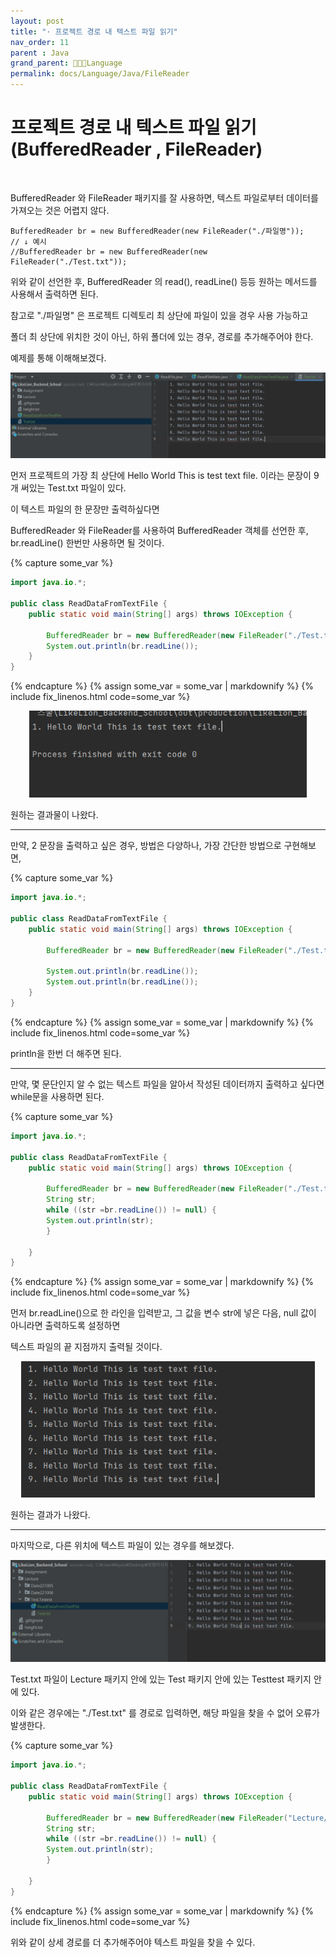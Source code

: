 ```yaml
---
layout: post
title: "· 프로젝트 경로 내 텍스트 파일 읽기"
nav_order: 11
parent : Java
grand_parent: 👩🏻‍💻Language
permalink: docs/Language/Java/FileReader
---
```


# 프로젝트 경로 내 텍스트 파일 읽기 (BufferedReader , FileReader)

<br>

BufferedReader 와 FileReader 패키지를 잘 사용하면, 텍스트 파일로부터 데이터를 가져오는 것은 어렵지 않다.



```
BufferedReader br = new BufferedReader(new FileReader("./파일명"));
// ↓ 예시
//BufferedReader br = new BufferedReader(new FileReader("./Test.txt"));
```





위와 같이 선언한 후, BufferedReader 의 read(), readLine() 등등 원하는 메서드를 사용해서 출력하면 된다.



참고로 "./파일명" 은 프로젝트 디렉토리 최 상단에 파일이 있을 경우 사용 가능하고



폴더 최 상단에 위치한 것이 아닌, 하위 폴더에 있는 경우, 경로를 추가해주어야 한다.



예제를 통해 이해해보겠다.


<p align="center">
<img src="https://raw.githubusercontent.com/buinq/imageServer/main/img/image-20221018174239220.png" alt="image-20221018174239220" style="zoom:80%;" />
</p>



먼저 프로젝트의 가장 최 상단에 Hello World This is test text file. 이라는 문장이 9개 써있는 Test.txt 파일이 있다.



이 텍스트 파일의 한 문장만 출력하싶다면



BufferedReader 와 FileReader를 사용하여 BufferedReader 객체를 선언한 후, br.readLine() 한번만 사용하면 될 것이다.


{% capture some_var %}
```java
import java.io.*;

public class ReadDataFromTextFile {
    public static void main(String[] args) throws IOException {

        BufferedReader br = new BufferedReader(new FileReader("./Test.txt"));
        System.out.println(br.readLine());
    }
}
```
{% endcapture %}
{% assign some_var = some_var | markdownify %}
{% include fix_linenos.html code=some_var %}

<p align="center">
<img src="https://raw.githubusercontent.com/buinq/imageServer/main/img/image-20221018174255480.png" alt="image-20221018174255480" style="zoom:80%;" />
</p>

원하는 결과물이 나왔다.

------









만약, 2 문장을 출력하고 싶은 경우, 방법은 다양하나, 가장 간단한 방법으로 구현해보면,




{% capture some_var %}
```java
import java.io.*;

public class ReadDataFromTextFile {
    public static void main(String[] args) throws IOException {

        BufferedReader br = new BufferedReader(new FileReader("./Test.txt"));

        System.out.println(br.readLine());
        System.out.println(br.readLine());
    }
}
```
{% endcapture %}
{% assign some_var = some_var | markdownify %}
{% include fix_linenos.html code=some_var %}


println을 한번 더 해주면 된다.





------

만약, 몇 문단인지 알 수 없는 텍스트 파일을 알아서 작성된 데이터까지 출력하고 싶다면 while문을 사용하면 된다.


{% capture some_var %}
```java
import java.io.*;

public class ReadDataFromTextFile {
    public static void main(String[] args) throws IOException {

        BufferedReader br = new BufferedReader(new FileReader("./Test.txt"));
        String str;
        while ((str =br.readLine()) != null) {
        System.out.println(str);
        }

    }
}
```
{% endcapture %}
{% assign some_var = some_var | markdownify %}
{% include fix_linenos.html code=some_var %}


먼저 br.readLine()으로 한 라인을 입력받고, 그 값을 변수 str에 넣은 다음, null 값이 아니라면 출력하도록 설정하면



텍스트 파일의 끝 지점까지 출력될 것이다.


<p align="center">
<img src="https://raw.githubusercontent.com/buinq/imageServer/main/img/image-20221018174316252.png" alt="image-20221018174316252" style="zoom:80%;" />
</p>


원하는 결과가 나왔다.





------



마지막으로, 다른 위치에 텍스트 파일이 있는 경우를 해보겠다.




<p align="center">
<img src="https://raw.githubusercontent.com/buinq/imageServer/main/img/image-20221018174329528.png" alt="image-20221018174329528" style="zoom:80%;" />
</p>

Test.txt 파일이 Lecture 패키지 안에 있는 Test 패키지 안에 있는 Testtest 패키지 안에 있다.



이와 같은 경우에는 "./Test.txt" 를 경로로 입력하면, 해당 파일을 찾을 수 없어 오류가 발생한다.


{% capture some_var %}
```java
import java.io.*;

public class ReadDataFromTextFile {
    public static void main(String[] args) throws IOException {

        BufferedReader br = new BufferedReader(new FileReader("Lecture/Test/Testest/Test.txt"));
        String str;
        while ((str =br.readLine()) != null) {
        System.out.println(str);
        }

    }
}
```
{% endcapture %}
{% assign some_var = some_var | markdownify %}
{% include fix_linenos.html code=some_var %}


위와 같이 상세 경로를 더 추가해주어야 텍스트 파일을 찾을 수 있다.